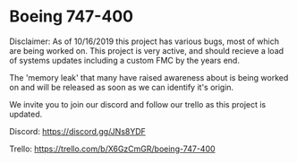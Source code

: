 # Boeing 747-400

Disclaimer: As of 10/16/2019 this project has various bugs, most of which are being worked on. This project is very active, and should recieve a load of systems updates including a custom FMC by the years end.

The 'memory leak' that many have raised awareness about is being worked on and will be released as soon as we can identify it's origin.

We invite you to join our discord and follow our trello as this project is updated.

Discord: https://discord.gg/JNs8YDF 

Trello: https://trello.com/b/X6GzCmGR/boeing-747-400

